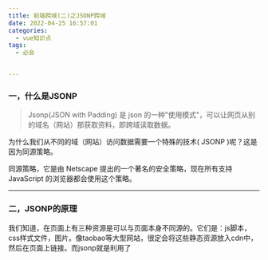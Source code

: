 ```yaml
---
title: 前端跨域(二)之JSONP跨域
date: 2022-04-25 16:57:01
categories: 
  - vue知识点
tags: 
  - 必会


---
```



### 一，什么是JSONP 

> Jsonp(JSON with Padding) 是 json 的一种"使用模式"，可以让网页从别的域名（网站）那获取资料，即跨域读取数据。





为什么我们从不同的域（网站）访问数据需要一个特殊的技术( JSONP )呢？这是因为同源策略。

同源策略，它是由 Netscape 提出的一个著名的安全策略，现在所有支持 JavaScript 的浏览器都会使用这个策略。

---




### 二，JSONP的原理

  我们知道，在页面上有三种资源是可以与页面本身不同源的。它们是：js脚本，css样式文件，图片。像taobao等大型网站，很定会将这些静态资源放入cdn中，然后在页面上链接。而jsonp就是利用了<script>标签可以链接到不同源的js脚本，来到达跨域目的。
  
  于是可以判断，当前阶段如果想通过纯web端（ActiveX控件、服务端代理、Web socket等方式不算）跨域访问数据就只有一种可能，那就是在远程服务器上设法把数据装进js格式的文件里，供客户端调用和进一步处理；


---

### 三,JSONP的具体实现

JSONP实现跨域请求的具体实现就是动态创建script标签，利用“src”不受同源策略约束的性质来实现跨域获取数据。

**1，服务端JSONP格式数据**

如客户想访问 : https://www.runoob.com/try/ajax/jsonp.php?jsoncallback=callbackFunction。

假设客户期望返回数据：["customername1","customername2"]。

真正返回到客户端的数据显示为: callbackFunction(["customername1","customername2"])。

```php
<?php
header('Content-type: application/json');
//获取回调函数名
$jsoncallback = htmlspecialchars($_REQUEST ['jsoncallback']);
//json数据
$json_data = '["customername1","customername2"]';
//输出jsonp格式的数据
echo $jsoncallback . "(" . $json_data . ")";
?>

```

**2，客户端接收**

```javascript
<!DOCTYPE html>
<html>
<head>
    <meta charset="utf-8">
    <title>JSONP 实例</title>
</head>
<body>
<script>
  function callbackFunction(data){
    console.log("i got it")；
    console.log(data);
  }
</script>
<script>
  window.onload=function(){
    var script=document.createElement("script");
    script.src="https://www.runoob.com/try/ajax/jsonp.php?jsoncallback=callbackFunction";
    document.head.append(script)；
  }
</script>
</body>
</html>
```


**2.2，用jQuery中$.getJSON()实现JSONP**

$.getJSON()方法允许通过使用JSONP形式的回调函数来加载其他网域的JSON数据.
使用$.getJSON()方法实现跨域请求，需要在请求路径URL后增加callback＝?, jQuery将自动替换“？”为正确的函数名，以执行回调函数。

  **注：下面代码中路径后是jsoncallback=？，因为服务端的代码中回调函数名为jsoncallback，前后端应该是一致的**
  
  
```javascript
<!DOCTYPE html>
<html>
<head>
    <meta charset="utf-8">
    <title>JSONP 实例</title>
    <script src="https://cdn.static.runoob.com/libs/jquery/1.8.3/jquery.js"></script>    
</head>
<body>
<script>
$.getJSON("https://www.runoob.com/try/ajax/jsonp.php?jsoncallback=?",function(data){console.log(data);})
</script>
</body>
</html>

```

**2.3 用jQuery中$.ajax()实现JSONP**


$.ajax()方法同样可以实现JSONP跨域请求，我们主要来看看它的一些选项参数：

1. - url：请求地址
1. - type：请求方式
1. - dataType：“jsonp” 必写，设置服务器端返回的数据类型，这里是"jsonp"
1. - jsonp：获得jsonp回调函数名的参数名（跟服务端保持一致）
1. - success：请求成功后的回调函数。


```javascript
$.ajax({
        url: "https://www.runoob.com/try/ajax/jsonp.php",
        type: "get",
        dataType: "jsonp",
        jsonp: "jsoncallback",
        success: function(data){
            console.log(data); //["customername1","customername2"]
        }
    })
```


### 四,总结

1，我们知道 script，link, img 等等标签引入外部资源，都是 get 请求的，那么就决定了 jsonp 一定是 get请求。



![jsonp图片](https://img2022.cnblogs.com/blog/1045378/202204/1045378-20220426095036509-990636020.jpg)
